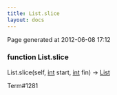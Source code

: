 ```yaml
---
title: List.slice
layout: docs
---
```


<div class="bottom_right_note">Page generated at 2012-06-08 17:12</div>
<h3><span class="minor">function</span> List.slice</h3>

List.slice(self, <a href="/docs/int.html">int</a> start, <a href="/docs/int.html">int</a> fin) -> <a href="/docs/List.html">List</a>
<p></p>

<p><span class="extra_minor">Term#1281</span></p>
